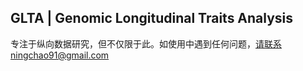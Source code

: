 ## GLTA | Genomic Longitudinal Traits Analysis
专注于纵向数据研究，但不仅限于此。如使用中遇到任何问题，请联系ningchao91@gmail.com


